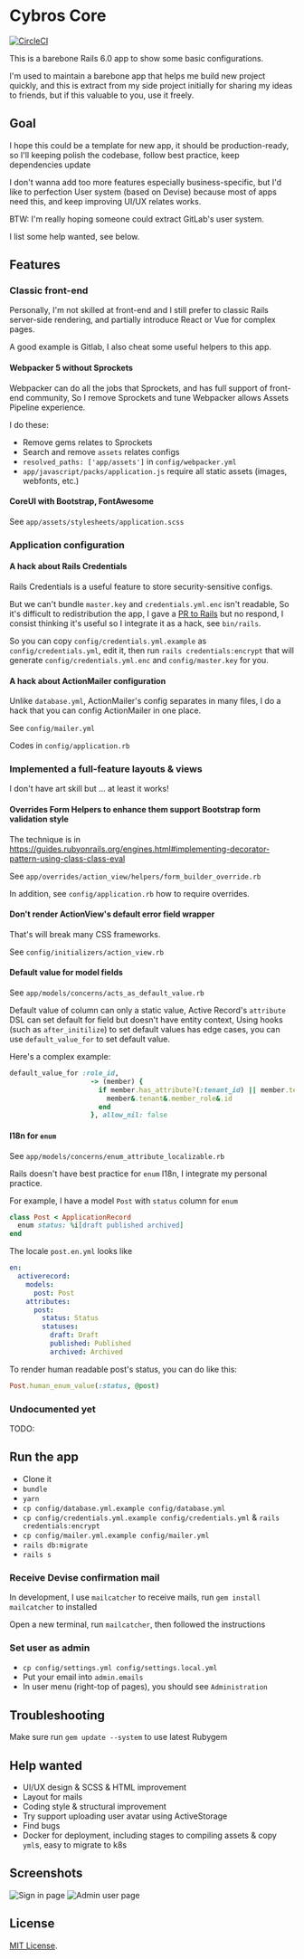 Cybros Core
====

[![CircleCI](https://circleci.com/gh/jasl/cybros_core.svg?style=svg)](https://circleci.com/gh/jasl/cybros_core)

This is a barebone Rails 6.0 app to show some basic configurations.

I'm used to maintain a barebone app that helps me build new project quickly,
and this is extract from my side project initially for sharing my ideas to friends,
but if this valuable to you, use it freely.

## Goal

I hope this could be a template for new app, it should be production-ready,
so I'll keeping polish the codebase, follow best practice, keep dependencies update

I don't wanna add too more features especially business-specific,
but I'd like to perfection User system (based on Devise) because most of apps need this,
and keep improving UI/UX relates works.

BTW: I'm really hoping someone could extract GitLab's user system.

I list some help wanted, see below.

## Features

### Classic front-end

Personally, I'm not skilled at front-end and I still prefer to classic Rails server-side rendering,
and partially introduce React or Vue for complex pages.

A good example is Gitlab, I also cheat some useful helpers to this app.

#### Webpacker 5 without Sprockets

Webpacker can do all the jobs that Sprockets,
and has full support of front-end community,
So I remove Sprockets and tune Webpacker allows Assets Pipeline experience.

I do these:

- Remove gems relates to Sprockets
- Search and remove `assets` relates configs
- `resolved_paths: ['app/assets']` in `config/webpacker.yml`
- `app/javascript/packs/application.js` require all static assets (images, webfonts, etc.)

#### CoreUI with Bootstrap, FontAwesome

See `app/assets/stylesheets/application.scss`

### Application configuration

#### A hack about Rails Credentials

Rails Credentials is a useful feature to store security-sensitive configs.

But we can't bundle `master.key` and  `credentials.yml.enc` isn't readable,
So it's difficult to redistribution the app,
I gave a [PR to Rails](https://github.com/rails/rails/pull/34777) but no respond,
I consist thinking it's useful so I integrate it as a hack, see `bin/rails`.

So you can copy `config/credentials.yml.example` as `config/credentials.yml`,
edit it, then run `rails credentials:encrypt` that will generate `config/credentials.yml.enc` and `config/master.key` for you.

#### A hack about ActionMailer configuration

Unlike `database.yml`, ActionMailer's config separates in many files,
I do a hack that you can config ActionMailer in one place.

See `config/mailer.yml`

Codes in `config/application.rb`

### Implemented a full-feature layouts & views

I don't have art skill but ... at least it works!

#### Overrides Form Helpers to enhance them support Bootstrap form validation style

The technique is in <https://guides.rubyonrails.org/engines.html#implementing-decorator-pattern-using-class-class-eval>

See `app/overrides/action_view/helpers/form_builder_override.rb`

In addition, see `config/application.rb` how to require overrides.

#### Don't render ActionView's default error field wrapper

That's will break many CSS frameworks.

See `config/initializers/action_view.rb`

#### Default value for model fields

See `app/models/concerns/acts_as_default_value.rb`

Default value of column can only a static value,
Active Record's `attribute` DSL can set default for field but doesn't have entity context,
Using hooks (such as `after_initilize`) to set default values has edge cases,
you can use `default_value_for` to set default value.

Here's a complex example:

```ruby
default_value_for :role_id,
                    -> (member) {
                      if member.has_attribute?(:tenant_id) || member.tenant
                        member&.tenant&.member_role&.id
                      end
                    }, allow_nil: false
```

#### I18n for `enum`

See `app/models/concerns/enum_attribute_localizable.rb`

Rails doesn't have best practice for `enum` I18n,
I integrate my personal practice.

For example, I have a model `Post` with `status` column for `enum`

```ruby
class Post < ApplicationRecord
  enum status: %i[draft published archived]
end
```

The locale `post.en.yml` looks like

```yaml
en:
  activerecord:
    models:
      post: Post
    attributes:
      post:
        status: Status
        statuses:
          draft: Draft
          published: Published
          archived: Archived
```

To render human readable post's status, you can do like this:

```ruby
Post.human_enum_value(:status, @post)
```

### Undocumented yet

TODO:

## Run the app

- Clone it
- `bundle`
- `yarn`
- `cp config/database.yml.example config/database.yml`
- `cp config/credentials.yml.example config/credentials.yml` & `rails credentials:encrypt`
- `cp config/mailer.yml.example config/mailer.yml`
- `rails db:migrate`
- `rails s`

### Receive Devise confirmation mail

In development, I use `mailcatcher` to receive mails,
run `gem install mailcatcher` to installed

Open a new terminal, run `mailcatcher`, then followed the instructions

### Set user as admin

- `cp config/settings.yml config/settings.local.yml`
- Put your email into `admin.emails`
- In user menu (right-top of pages), you should see `Administration`

## Troubleshooting

Make sure run `gem update --system` to use latest Rubygem

## Help wanted

- UI/UX design & SCSS & HTML improvement
- Layout for mails
- Coding style & structural improvement
- Try support uploading user avatar using ActiveStorage
- Find bugs
- Docker for deployment, including stages to compiling assets & copy `yml`s, easy to migrate to k8s

## Screenshots

![Sign in page](_screenshots/sign_in_page.png)
![Admin user page](_screenshots/admin_user_page.png)

## License

[MIT License](https://opensource.org/licenses/MIT).
